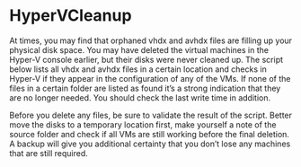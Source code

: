 # HyperVCleanup

At times, you may find that orphaned vhdx and avhdx files are filling up your physical disk space. You may have deleted the virtual machines in the Hyper-V console earlier, but their disks were never cleaned up. The script below lists all vhdx and avhdx files in a certain location and checks in Hyper-V if they appear in the configuration of any of the VMs. If none of the files in a certain folder are listed as found it’s a strong indication that they are no longer needed. You should check the last write time in addition.

Before you delete any files, be sure to validate the result of the script. Better move the disks to a temporary location first, make yourself a note of the source folder and check if all VMs are still working before the final deletion. A backup will give you additional certainty that you don’t lose any machines that are still required.
